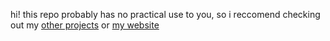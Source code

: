 hi! this repo probably has no practical use to you, so i reccomend checking out my [other projects](https://github.com/snapperito/) or [my website](https://snapper.dev)
